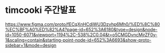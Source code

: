 # timcooki 주간발표 
https://www.figma.com/proto/fECqXnHCdiWU3Dzvhp6Mh0/%ED%8C%80%EC%BF%A0%ED%82%A4?page-id=652%3A6180&type=design&node-id=1050-6071&viewport=1194%2C-538%2C0.04&t=o5CMGDvncMjrZF0y-1&scaling=contain&starting-point-node-id=652%3A6693&show-proto-sidebar=1&mode=design